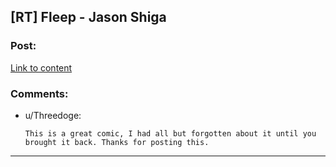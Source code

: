 ## [RT] Fleep - Jason Shiga

### Post:

[Link to content](http://www.shigabooks.com/fleep.php)

### Comments:

- u/Threedoge:
  ```
  This is a great comic, I had all but forgotten about it until you brought it back. Thanks for posting this.
  ```

---

